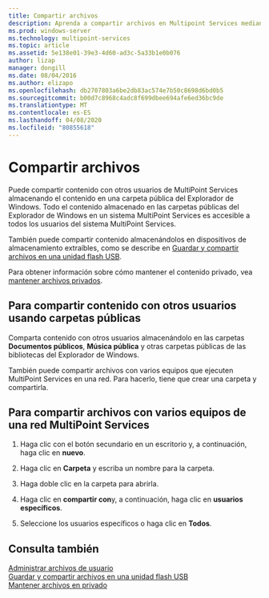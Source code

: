 ```yaml
---
title: Compartir archivos
description: Aprenda a compartir archivos en Multipoint Services mediante carpetas compartidas y la red
ms.prod: windows-server
ms.technology: multipoint-services
ms.topic: article
ms.assetid: 5e138e01-39e3-4d60-ad3c-5a33b1e0b076
author: lizap
manager: dongill
ms.date: 08/04/2016
ms.author: elizapo
ms.openlocfilehash: db2707803a6be2db83ac574e7b50c8698d6bd0b5
ms.sourcegitcommit: b00d7c8968c4adc8f699dbee694afe6ed36bc9de
ms.translationtype: MT
ms.contentlocale: es-ES
ms.lasthandoff: 04/08/2020
ms.locfileid: "80855618"
---
```

# <a name="share-files"></a>Compartir archivos
Puede compartir contenido con otros usuarios de MultiPoint Services almacenando el contenido en una carpeta pública del Explorador de Windows. Todo el contenido almacenado en las carpetas públicas del Explorador de Windows en un sistema MultiPoint Services es accesible a todos los usuarios del sistema MultiPoint Services.  
  
También puede compartir contenido almacenándolos en dispositivos de almacenamiento extraíbles, como se describe en [Guardar y compartir archivos en una unidad flash USB](Save-and-Share-Files-on-a-USB-Flash-Drive.md).  
  
Para obtener información sobre cómo mantener el contenido privado, vea [mantener archivos privados](Keep-Files-Private.md).  
  
## <a name="to-share-content-with-other-users-by-using-public-folders"></a>Para compartir contenido con otros usuarios usando carpetas públicas  
  
Comparta contenido con otros usuarios almacenándolo en las carpetas **Documentos públicos**, **Música pública** y otras carpetas públicas de las bibliotecas del Explorador de Windows. 
  
También puede compartir archivos con varios equipos que ejecuten MultiPoint Services en una red. Para hacerlo, tiene que crear una carpeta y compartirla.  
  
## <a name="to-share-files-across-multiple-computers-in-a-multipoint-services-network"></a>Para compartir archivos con varios equipos de una red MultiPoint Services  
  
1.  Haga clic con el botón secundario en un escritorio y, a continuación, haga clic en **nuevo**.  
  
2.  Haga clic en **Carpeta** y escriba un nombre para la carpeta.  
  
3.  Haga doble clic en la carpeta para abrirla.  
  
4.  Haga clic en **compartir con**y, a continuación, haga clic en **usuarios específicos**.  
  
5.  Seleccione los usuarios específicos o haga clic en **Todos**.  
  
## <a name="see-also"></a>Consulta también  
[Administrar archivos de usuario](Manage-User-Files.md)  
[Guardar y compartir archivos en una unidad flash USB](Save-and-Share-Files-on-a-USB-Flash-Drive.md)  
[Mantener archivos en privado](Keep-Files-Private.md) 